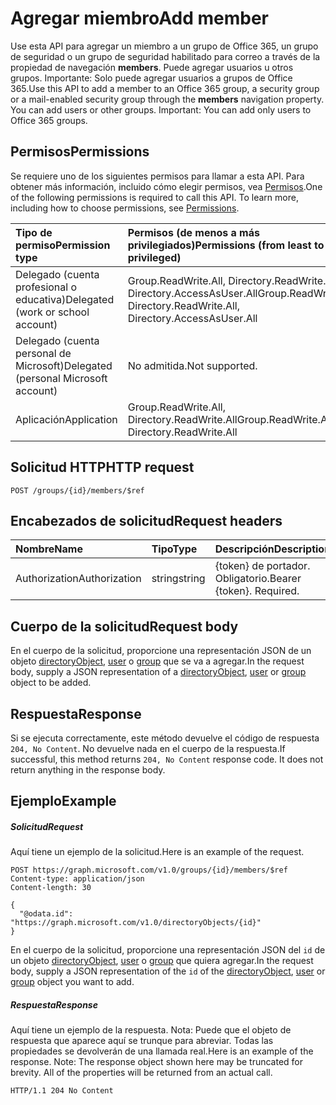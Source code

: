 # <a name="add-member"></a><span data-ttu-id="61c0a-101">Agregar miembro</span><span class="sxs-lookup"><span data-stu-id="61c0a-101">Add member</span></span>

<span data-ttu-id="61c0a-p101">Use esta API para agregar un miembro a un grupo de Office 365, un grupo de seguridad o un grupo de seguridad habilitado para correo a través de la propiedad de navegación **members**. Puede agregar usuarios u otros grupos. Importante: Solo puede agregar usuarios a grupos de Office 365.</span><span class="sxs-lookup"><span data-stu-id="61c0a-p101">Use this API to add a member to an Office 365 group, a security group or a mail-enabled security group through the **members** navigation property. You can add users or other groups. Important: You can add only users to Office 365 groups.</span></span>

## <a name="permissions"></a><span data-ttu-id="61c0a-105">Permisos</span><span class="sxs-lookup"><span data-stu-id="61c0a-105">Permissions</span></span>
<span data-ttu-id="61c0a-p102">Se requiere uno de los siguientes permisos para llamar a esta API. Para obtener más información, incluido cómo elegir permisos, vea [Permisos](../../../concepts/permissions_reference.md).</span><span class="sxs-lookup"><span data-stu-id="61c0a-p102">One of the following permissions is required to call this API. To learn more, including how to choose permissions, see [Permissions](../../../concepts/permissions_reference.md).</span></span>


|<span data-ttu-id="61c0a-108">Tipo de permiso</span><span class="sxs-lookup"><span data-stu-id="61c0a-108">Permission type</span></span>      | <span data-ttu-id="61c0a-109">Permisos (de menos a más privilegiados)</span><span class="sxs-lookup"><span data-stu-id="61c0a-109">Permissions (from least to most privileged)</span></span>              | 
|:--------------------|:---------------------------------------------------------| 
|<span data-ttu-id="61c0a-110">Delegado (cuenta profesional o educativa)</span><span class="sxs-lookup"><span data-stu-id="61c0a-110">Delegated (work or school account)</span></span> | <span data-ttu-id="61c0a-111">Group.ReadWrite.All, Directory.ReadWrite.All, Directory.AccessAsUser.All</span><span class="sxs-lookup"><span data-stu-id="61c0a-111">Group.ReadWrite.All, Directory.ReadWrite.All, Directory.AccessAsUser.All</span></span>    | 
|<span data-ttu-id="61c0a-112">Delegado (cuenta personal de Microsoft)</span><span class="sxs-lookup"><span data-stu-id="61c0a-112">Delegated (personal Microsoft account)</span></span> | <span data-ttu-id="61c0a-113">No admitida.</span><span class="sxs-lookup"><span data-stu-id="61c0a-113">Not supported.</span></span>    | 
|<span data-ttu-id="61c0a-114">Aplicación</span><span class="sxs-lookup"><span data-stu-id="61c0a-114">Application</span></span> | <span data-ttu-id="61c0a-115">Group.ReadWrite.All, Directory.ReadWrite.All</span><span class="sxs-lookup"><span data-stu-id="61c0a-115">Group.ReadWrite.All, Directory.ReadWrite.All</span></span> | 

## <a name="http-request"></a><span data-ttu-id="61c0a-116">Solicitud HTTP</span><span class="sxs-lookup"><span data-stu-id="61c0a-116">HTTP request</span></span>
<!-- { "blockType": "ignored" } -->
```http
POST /groups/{id}/members/$ref
```
## <a name="request-headers"></a><span data-ttu-id="61c0a-117">Encabezados de solicitud</span><span class="sxs-lookup"><span data-stu-id="61c0a-117">Request headers</span></span>
| <span data-ttu-id="61c0a-118">Nombre</span><span class="sxs-lookup"><span data-stu-id="61c0a-118">Name</span></span>       | <span data-ttu-id="61c0a-119">Tipo</span><span class="sxs-lookup"><span data-stu-id="61c0a-119">Type</span></span> | <span data-ttu-id="61c0a-120">Descripción</span><span class="sxs-lookup"><span data-stu-id="61c0a-120">Description</span></span>|
|:---------------|:--------|:----------|
| <span data-ttu-id="61c0a-121">Authorization</span><span class="sxs-lookup"><span data-stu-id="61c0a-121">Authorization</span></span>  | <span data-ttu-id="61c0a-122">string</span><span class="sxs-lookup"><span data-stu-id="61c0a-122">string</span></span>  | <span data-ttu-id="61c0a-p103">{token} de portador. Obligatorio.</span><span class="sxs-lookup"><span data-stu-id="61c0a-p103">Bearer {token}. Required.</span></span> |

## <a name="request-body"></a><span data-ttu-id="61c0a-125">Cuerpo de la solicitud</span><span class="sxs-lookup"><span data-stu-id="61c0a-125">Request body</span></span>
<span data-ttu-id="61c0a-126">En el cuerpo de la solicitud, proporcione una representación JSON de un objeto [directoryObject](../resources/directoryobject.md), [user](../resources/user.md) o [group](../resources/group.md) que se va a agregar.</span><span class="sxs-lookup"><span data-stu-id="61c0a-126">In the request body, supply a JSON representation of a [directoryObject](../resources/directoryobject.md), [user](../resources/user.md) or [group](../resources/group.md) object to be added.</span></span>

## <a name="response"></a><span data-ttu-id="61c0a-127">Respuesta</span><span class="sxs-lookup"><span data-stu-id="61c0a-127">Response</span></span>

<span data-ttu-id="61c0a-p104">Si se ejecuta correctamente, este método devuelve el código de respuesta `204, No Content`. No devuelve nada en el cuerpo de la respuesta.</span><span class="sxs-lookup"><span data-stu-id="61c0a-p104">If successful, this method returns `204, No Content` response code. It does not return anything in the response body.</span></span>

## <a name="example"></a><span data-ttu-id="61c0a-130">Ejemplo</span><span class="sxs-lookup"><span data-stu-id="61c0a-130">Example</span></span>
##### <a name="request"></a><span data-ttu-id="61c0a-131">Solicitud</span><span class="sxs-lookup"><span data-stu-id="61c0a-131">Request</span></span>
<span data-ttu-id="61c0a-132">Aquí tiene un ejemplo de la solicitud.</span><span class="sxs-lookup"><span data-stu-id="61c0a-132">Here is an example of the request.</span></span>
<!-- {
  "blockType": "request",
  "name": "create_directoryobject_from_group"
}-->
```http
POST https://graph.microsoft.com/v1.0/groups/{id}/members/$ref
Content-type: application/json
Content-length: 30

{
  "@odata.id": "https://graph.microsoft.com/v1.0/directoryObjects/{id}"
}
```
<span data-ttu-id="61c0a-133">En el cuerpo de la solicitud, proporcione una representación JSON del `id` de un objeto [directoryObject](../resources/directoryobject.md), [user](../resources/user.md) o [group](../resources/group.md) que quiera agregar.</span><span class="sxs-lookup"><span data-stu-id="61c0a-133">In the request body, supply a JSON representation of the `id` of the [directoryObject](../resources/directoryobject.md), [user](../resources/user.md) or [group](../resources/group.md) object you want to add.</span></span>
##### <a name="response"></a><span data-ttu-id="61c0a-134">Respuesta</span><span class="sxs-lookup"><span data-stu-id="61c0a-134">Response</span></span>
<span data-ttu-id="61c0a-p105">Aquí tiene un ejemplo de la respuesta. Nota: Puede que el objeto de respuesta que aparece aquí se trunque para abreviar. Todas las propiedades se devolverán de una llamada real.</span><span class="sxs-lookup"><span data-stu-id="61c0a-p105">Here is an example of the response. Note: The response object shown here may be truncated for brevity. All of the properties will be returned from an actual call.</span></span>
<!-- {
  "blockType": "response",
  "truncated": true,
  "@odata.type": "microsoft.graph.directoryObject"
} -->
```http
HTTP/1.1 204 No Content
```

<!-- uuid: 8fcb5dbc-d5aa-4681-8e31-b001d5168d79
2015-10-25 14:57:30 UTC -->
<!-- {
  "type": "#page.annotation",
  "description": "Create member",
  "keywords": "",
  "section": "documentation",
  "tocPath": ""
}-->